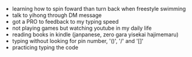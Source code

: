 - learning how to spin foward than turn back when freestyle swimming
- talk to yihong through DM message
- got a PRO to feedback to my typing speed
- not playing games but watching youtube in my daily life
- reading books in kindle (janpanese, zero gara yisekai hajimemaru)
- typing without looking for pin number, '()', '/' and '[]'
- practicing typing the code 